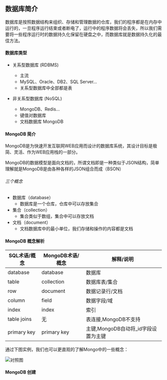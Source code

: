 ## 数据库简介
数据库是按照数据结构来组织、存储和管理数据的仓库，我们的程序都是在内存中运行的，一旦程序运行结束或者断电了，运行中的程序数据将会丢失，所以我们需要将一些程序运行时的数据持久化保留在硬盘之中，而数据库就是数据持久化的最佳方法。

#### 数据库类型
- 关系型数据库 (RDBMS)
	- 主流
	- MySQL、Oracle、DB2、SQL Server...
	- 关系型数据库中全部都是表

- 非关系型数据库 (NoSQL)
	- MongoDB、Redis...
	- 键值对数据库
	- 文档数据库 MongoDB


#### MongoDB 简介
MongoDB是为快速开发互联网WEB应用而设计的数据库系统，其设计目标是极简、灵活、作为WEB应用栈的一部分。

MongoDB的数据模型是面向文档的，所谓文档即是一种类似于JSON结构，简单理解就是MongoDB是由各种各样的JSON组合而成（BSON）

###### 三个概念
- 数据库（database）
	- 数据库是一个仓库，仓库中可以存放集合
- 集合（collection）
	- 集合类似于数组，集合中可以存放文档
- 文档（document）
	- 文档数据库中的最小单位，我们存储和操作的内容都是文档


#### MongoDB 概念解析
| SQL术语/概念 | MongoDB术语/概念 | 解释/说明 |
| ---- | ---- | ---- |
| database | database | 数据库 |
| table | collection | 数据库表/集合 |
| row | document | 数据记录行/文档 |
| column | field | 数据字段/域 |
| index | index | 索引 |
| table joins | 无 | 表连接,MongoDB不支持 |
| primary key | primary key | 主键,MongoDB自动将_id字段设置为主键 |

通过下图实例，我们也可以更直观的了解Mongo中的一些概念：

![对照图](https://www.runoob.com/wp-content/uploads/2013/10/Figure-1-Mapping-Table-to-Collection-1.png)

#### MongoDB 创建

